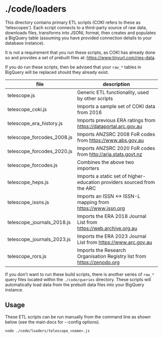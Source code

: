 # ./code/loaders

This directory contains primary ETL scripts (COKI refers to these as 'telescopes'). Each script connects to a third-party source of raw data, downloads files, transforms into JSONL format, then creates and populates a BigQuery table (assuming you have provided connection details to your database instance).

It is not a requirement that you run these scripts, as COKI has already done so and provides a set of prebuilt files at: <https://www.tinyurl.com/ries-data>.

If you do run these scripts, then be advised that your `raw_*` tables in BigQuery will be replaced should they already exist.

| file | description |
| - | - |
| telescope.js               | Generic ETL functionality, used by other scripts |
| telescope_coki.js          | Imports a sample set of COKI data from 2016 |
| telescope_era_history.js   | Imports previous ERA ratings from <https://dataportal.arc.gov.au> |
| telescope_forcodes_2008.js | Imports ANZSRC 2008 FoR codes from <https://www.abs.gov.au> |
| telescope_forcodes_2020.js | Imports ANZSRC 2020 FoR codes from <http://aria.stats.govt.nz> |
| telescope_forcodes.js      | Combines the above two importers |
| telescope_heps.js          | Imports a static set of higher-education providers sourced from the ARC |
| telescope_issns.js         | Imports an ISSN <-> ISSN-L mapping from <https://www.issn.org> |
| telescope_journals_2018.js | Imports the ERA 2018 Journal List from <https://web.archive.org.au> |
| telescope_journals_2023.js | Imports the ERA 2023 Journal List from <https://www.arc.gov.au> |
| telescope_rors.js          | Imports the Research Organisation Registry list from <https://zenodo.org> |

If you don't want to run these build scripts, there is another series of `raw_*` query files located within the `./code/queries` directory. These scripts will automatically load data from the prebuilt data files into your BigQuery instance.

## Usage

These ETL scripts can be run manually from the command line as shown below (see the main docs for --config options).

```text
node ./code/loaders/telescope_<name>.js
```
